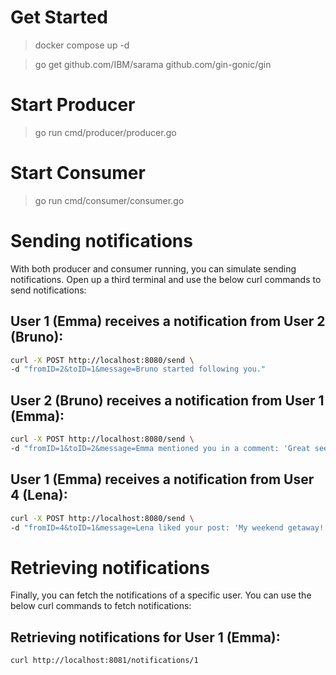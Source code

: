 # Get Started
> docker compose up -d

> go get github.com/IBM/sarama github.com/gin-gonic/gin

# Start Producer
> go run cmd/producer/producer.go

# Start Consumer
> go run cmd/consumer/consumer.go


# Sending notifications
With both producer and consumer running, you can simulate sending notifications. Open up a third terminal and use the below curl commands to send notifications:

## User 1 (Emma) receives a notification from User 2 (Bruno):
```bash
curl -X POST http://localhost:8080/send \
-d "fromID=2&toID=1&message=Bruno started following you."
```
## User 2 (Bruno) receives a notification from User 1 (Emma):
```bash
curl -X POST http://localhost:8080/send \
-d "fromID=1&toID=2&message=Emma mentioned you in a comment: 'Great seeing you yesterday, @Bruno!'"
```
## User 1 (Emma) receives a notification from User 4 (Lena):
```bash
curl -X POST http://localhost:8080/send \
-d "fromID=4&toID=1&message=Lena liked your post: 'My weekend getaway!'"
```

# Retrieving notifications
Finally, you can fetch the notifications of a specific user. You can use the below curl commands to fetch notifications:

## Retrieving notifications for User 1 (Emma):

```bash
curl http://localhost:8081/notifications/1
```
